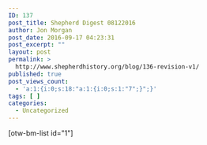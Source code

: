 ```yaml
---
ID: 137
post_title: Shepherd Digest 08122016
author: Jon Morgan
post_date: 2016-09-17 04:23:31
post_excerpt: ""
layout: post
permalink: >
  http://www.shepherdhistory.org/blog/136-revision-v1/
published: true
post_views_count:
  - 'a:1:{i:0;s:18:"a:1:{i:0;s:1:"7";}";}'
tags: [ ]
categories:
  - Uncategorized
---
```

[otw-bm-list id="1"]